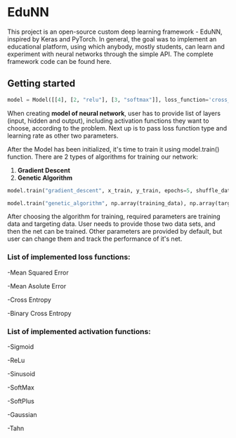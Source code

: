 # EduNN

This project is an open-source custom deep learning framework - EduNN, inspired by Keras and PyTorch. In general, the goal was to implement an educational platform, using which anybody, mostly students, can learn and experiment with neural networks through the simple API. The complete framework code can be found here.

## Getting started

```python
model = Model([[4], [2, "relu"], [3, "softmax"]], loss_function='cross_entropy', learning_rate=0.001)
```

When creating **model of neural network**, user has to provide list of layers (input, hidden and output), including activation functions they want to choose, according to the problem. Next up is to pass loss function type and learning rate as other two parameters.

After the Model has been initialized, it's time to train it using model.train() function. There are 2 types of algorithms for training our network: 
1. **Gradient Descent**
2. **Genetic Algorithm**

```python
model.train("gradient_descent", x_train, y_train, epochs=5, shuffle_data=True, batch_size=10)
```

```python
model.train("genetic_algorithm", np.array(training_data), np.array(targets), epochs=5, shuffle_data=True, batch_size=10)
```

After choosing the algorithm for training, required parameters are training data and targeting data. User needs to provide those two data sets, and then the net can be trained. Other parameters are provided by default, but user can change them and track the performance of it's net.

### List of implemented loss functions:

-Mean Squared Error

-Mean Asolute Error

-Cross Entropy

-Binary Cross Entropy

### List of implemented activation functions:

-Sigmoid

-ReLu

-Sinusoid

-SoftMax

-SoftPlus

-Gaussian

-Tahn
